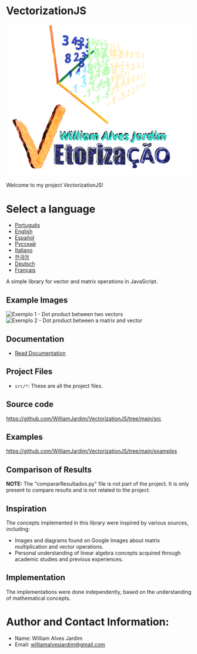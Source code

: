 # VectorizationJS
![Logo do projeto](https://github.com/WilliamJardim/Vectorization/blob/main/imagens/logo512x512.png)

Welcome to my project VectorizationJS!

# Select a language
* [Português](READMEs/README-Portugues.md)
* [English](READMEs/README-English.md)
* [Español](READMEs/README-Español.md)
* [Русский](READMEs/README-Русский.md)
* [Italiano](READMEs/README-Italiano.md)
* [한국어](READMEs/README-한국어.md)
* [Deutsch](READMEs/README-Deutsch.md)
* [Français](READMEs/README-Français.md)

A simple library for vector and matrix operations in JavaScript.

## Example Images
![Exemplo 1 - Dot product between two vectors](https://github.com/WilliamJardim/VectorizationJS/blob/main/imagens/exemplos/exemplo1.png)
![Exemplo 2 - Dot product between a matrix and vector](https://github.com/WilliamJardim/VectorizationJS/blob/main/imagens/exemplos/exemplo2.png)

## Documentation
* [Read Documentation](Docs/docs-main.md)

## Project Files
- `src/*`: These are all the project files.

## Source code
https://github.com/WilliamJardim/VectorizationJS/tree/main/src

## Examples
https://github.com/WilliamJardim/VectorizationJS/tree/main/examples

## Comparison of Results
**NOTE:** The "compararResultados.py" file is not part of the project. It is only present to compare results and is not related to the project.

## Inspiration
The concepts implemented in this library were inspired by various sources, including:
- Images and diagrams found on Google Images about matrix multiplication and vector operations.
- Personal understanding of linear algebra concepts acquired through academic studies and previous experiences.

## Implementation
The implementations were done independently, based on the understanding of mathematical concepts.

# Author and Contact Information:
 - Name: William Alves Jardim
 - Email: williamalvesjardim@gmail.com
